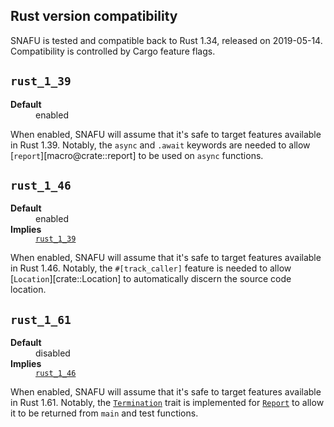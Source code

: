 ## Rust version compatibility

SNAFU is tested and compatible back to Rust 1.34, released on
2019-05-14. Compatibility is controlled by Cargo feature flags.

<style>
.snafu-ff-meta>dt {
  font-weight: bold;
}
.snafu-ff-meta>*>p {
  margin: 0;
}
</style>

## `rust_1_39`

<dl class="snafu-ff-meta">
<dt>Default</dt>
<dd>enabled</dd>
</dl>

When enabled, SNAFU will assume that it's safe to target features
available in Rust 1.39. Notably, the `async` and `.await` keywords are
needed to allow [`report`][macro@crate::report] to be used on `async`
functions.

## `rust_1_46`

<dl class="snafu-ff-meta">
<dt>Default</dt>
<dd>enabled</dd>
<dt>Implies</dt>
<dd>

[`rust_1_39`](#rust_1_39)

</dd>
</dl>
</dl>

When enabled, SNAFU will assume that it's safe to target features
available in Rust 1.46. Notably, the `#[track_caller]` feature is
needed to allow [`Location`][crate::Location] to automatically discern
the source code location.

## `rust_1_61`

<dl class="snafu-ff-meta">
<dt>Default</dt>
<dd>disabled</dd>
<dt>Implies</dt>
<dd>

[`rust_1_46`](#rust_1_46)

</dd>
</dl>

When enabled, SNAFU will assume that it's safe to target features
available in Rust 1.61. Notably, the [`Termination`][] trait is
implemented for [`Report`][] to allow it to be returned from `main`
and test functions.

[`Termination`]: std::process::Termination
[`Report`]: crate::Report
